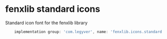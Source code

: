 # fenxlib standard icons
Standard icon font for the fenxlib library
```gradle
    implementation group: 'com.legyver', name: 'fenxlib.icons.standard', version: '3.0.0-alpha.5'
```